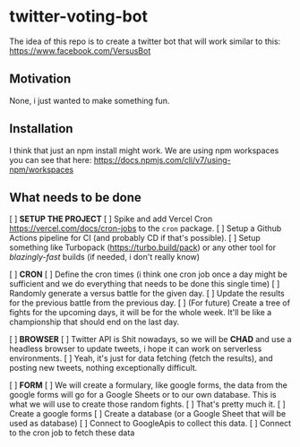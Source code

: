 # twitter-voting-bot

The idea of this repo is to create a twitter bot that will work similar to this: https://www.facebook.com/VersusBot

## Motivation

None, i just wanted to make something fun.

## Installation

I think that just an npm install might work.
We are using npm workspaces you can see that here:
https://docs.npmjs.com/cli/v7/using-npm/workspaces

## What needs to be done

[ ] **SETUP THE PROJECT**
[ ] Spike and add Vercel Cron https://vercel.com/docs/cron-jobs to the `cron` package.
[ ] Setup a Github Actions pipeline for CI (and probably CD if that's possible).
[ ] Setup something like Turbopack (https://turbo.build/pack) or any other tool for _blazingly-fast_ builds (if needed, i don't really know)

[ ] **CRON**
[ ] Define the cron times (i think one cron job once a day might be sufficient and we do everything that needs to be done this single time)
[ ] Randomly generate a versus battle for the given day.
[ ] Update the results for the previous battle from the previous day.
[ ] (For future) Create a tree of fights for the upcoming days, it will be for the whole week. It'll be like a championship that should end on the last day.

[ ] **BROWSER**
[ ] Twitter API is Shit nowadays, so we will be **CHAD** and use a headless browser to update tweets, i hope it can work on serverless environments.
[ ] Yeah, it's just for data fetching (fetch the results), and posting new tweets, nothing exceptionally difficult.

[ ] **FORM**
[ ] We will create a formulary, like google forms, the data from the google forms will go for a Google Sheets or to our own database. This is what we will use to create those random fights.
[ ] That's pretty much it.
[ ] Create a google forms
[ ] Create a database (or a Google Sheet that will be used as database)
[ ] Connect to GoogleApis to collect this data.
[ ] Connect to the cron job to fetch these data
